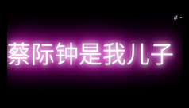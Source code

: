 <!DOCTYPE html>
<html lang="zh-CN">
<head>
    <meta charset="UTF-8">
    <meta name="viewport" content="width=device-width, initial-scale=1.0">
    <title>蔡际钟是我儿子</title>
    <style>
        body, html {
            margin: 0;
            padding: 0;
            height: 100%;
            overflow: hidden;
            background-color: black;
            color: white;
            font-family: Arial, sans-serif;
            display: flex;
            justify-content: center;
            align-items: center;
        }
        .text {
            font-size: 3rem;
            text-align: center;
            animation: glow 1s infinite alternate, scroll 60s linear;
        }
        @keyframes glow {
            0% {
                text-shadow: 0 0 10px #fff, 0 0 20px #fff, 0 0 30px #ff00de, 0 0 40px #ff00de, 0 0 50px #ff00de, 0 0 60px #ff00de, 0 0 70px #ff00de;
            }
            100% {
                text-shadow: 0 0 20px #fff, 0 0 30px #ff4da6, 0 0 40px #ff4da6, 0 0 50px #ff4da6, 0 0 60px #ff4da6, 0 0 70px #ff4da6, 0 0 80px #ff4da6;
            }
        }
        @keyframes scroll {
            0% {
                transform: translateY(100%);
            }
            100% {
                transform: translateY(-100%);
            }
        }
    </style>
</head>
<body>
    <div class="text">蔡际钟是我儿子</div>
    <script>
        // 阻止用户在一分钟内退出
        setTimeout(function() {
            window.onbeforeunload = null;
        }, 60000);
        window.onbeforeunload = function() {
            return "请等待一分钟后再退出。";
        };
    </script>
</body>
</html>
# -

